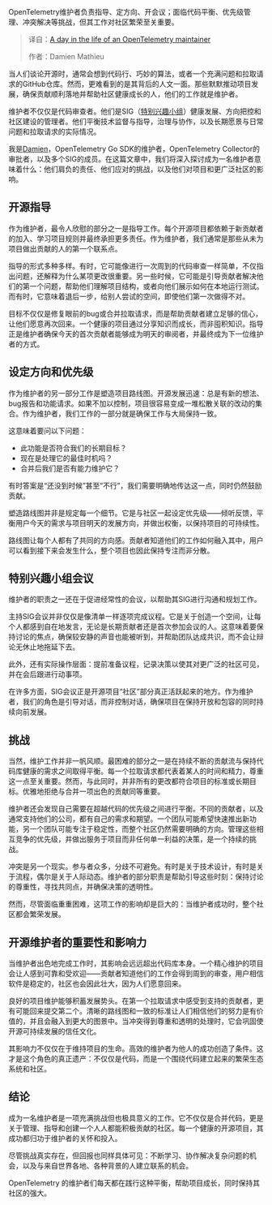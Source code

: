
<!--
title: OpenTelemetry 维护者的一天
cover: https://opentelemetry.io/img/social/logo-wordmark-001.png
summary: OpenTelemetry维护者负责指导、定方向、开会议；面临代码平衡、优先级管理、冲突解决等挑战，但其工作对社区繁荣至关重要。
-->

OpenTelemetry维护者负责指导、定方向、开会议；面临代码平衡、优先级管理、冲突解决等挑战，但其工作对社区繁荣至关重要。

> 译自：[A day in the life of an OpenTelemetry maintainer](https://opentelemetry.io/blog/2025/day-opentelemetry-maintainer/)
> 
> 作者：Damien Mathieu

当人们谈论开源时，通常会想到代码行、巧妙的算法，或者一个充满问题和拉取请求的GitHub仓库。然而，更难看到的是其背后的人文一面。那些默默推动项目发展，确保贡献顺利落地并帮助社区健康成长的人，他们的工作就是维护者。

维护者不仅仅是代码审查者。他们是SIG（[特别兴趣小组](https://github.com/open-telemetry/community#special-interest-groups)）健康发展、方向把控和社区建设的管理者。他们平衡技术监督与指导，治理与协作，以及长期愿景与日常问题和拉取请求的实际情况。

我是[Damien](https://github.com/dmathieu)，OpenTelemetry Go SDK的维护者，OpenTelemetry Collector的审批者，以及多个SIG的成员。在这篇文章中，我们将深入探讨成为一名维护者意味着什么：他们肩负的责任、他们应对的挑战，以及他们对项目和更广泛社区的影响。

## 开源指导

作为维护者，最令人欣慰的部分之一是指导工作。每个开源项目都依赖于新贡献者的加入、学习项目规则并最终承担更多责任。作为维护者，我们通常是那些从未为项目做出贡献的人的第一个联系点。

指导的形式多种多样。有时，它可能像进行一次周到的代码审查一样简单，不仅指出问题，还解释为什么某项更改很重要。另一些时候，它可能是引导贡献者解决他们的第一个问题，帮助他们理解项目结构，或者向他们展示如何在本地运行测试。而有时，它意味着退后一步，给别人尝试的空间，即使他们第一次做得不对。

目标不仅仅是修复眼前的bug或合并拉取请求，而是帮助贡献者建立足够的信心，让他们愿意再次回来。一个健康的项目通过分享知识而成长，而非囤积知识。指导正是维护者确保今天的首次贡献者能够成为明天的审阅者，并最终成为下一位维护者的方式。

## 设定方向和优先级

作为维护者的另一部分工作是塑造项目路线图。开源发展迅速：总是有新的想法、bug报告和功能请求。如果不加以控制，项目很容易变成一堆松散关联的改动的集合。作为维护者，我们工作的一部分就是确保工作与大局保持一致。

这意味着要问以下问题：

*   此功能是否符合我们的长期目标？
*   现在是处理它的最佳时机吗？
*   合并后我们是否有能力维护它？

有时答案是“还没到时候”甚至“不行”，我们需要明确地传达这一点，同时仍然鼓励贡献。

塑造路线图并非是规定每一个细节。它是与社区一起设定优先级——倾听反馈，平衡用户今天的需求与项目明天的发展方向，并做出权衡，以保持项目的可持续性。

路线图让每个人都有了共同的方向感。贡献者知道他们的工作如何融入其中，用户可以看到接下来会发生什么，整个项目也因此保持专注而非分散。

## 特别兴趣小组会议

维护者的职责之一还在于促进经常性的会议，以帮助其SIG进行沟通和规划工作。

主持SIG会议并非仅仅是像清单一样逐项完成议程。它是关于创造一个空间，让每个人都感到自在地发言，无论是长期贡献者还是首次参加会议的人。这意味着要保持讨论的焦点，确保较安静的声音也能被听到，并帮助团队达成共识，而不会让辩论无休止地拖延下去。

此外，还有实际操作层面：提前准备议程，记录决策以使其对更广泛的社区可见，并在会后跟进行动事项。

在许多方面，SIG会议正是开源项目“社区”部分真正活跃起来的地方。作为维护者，我们的角色是引导对话，而非控制对话，确保项目在保持开放和包容的同时持续向前发展。

## 挑战

当然，维护工作并非一帆风顺。最困难的部分之一是在持续不断的贡献流与保持代码库健康的需求之间取得平衡。每一个拉取请求都代表着某人的时间和精力，尊重这一点至关重要。然而，与此同时，并非所有的更改都符合项目的标准或长期目标。优雅地拒绝与合并一项出色的贡献同等重要。

维护者还会发现自己需要在超越代码的优先级之间进行平衡。不同的贡献者，以及通常支持他们的公司，都有自己的需求和期望。一个团队可能希望快速推出新功能，另一个团队可能专注于稳定性，而整个社区仍然需要明确的方向。管理这些相互竞争的优先级，并做出服务于项目而非任何单一利益的决策，是一个持续的挑战。

冲突是另一个现实。参与者众多，分歧不可避免。有时是关于技术设计，有时是关于流程，偶尔是关于人际动态。维护者的部分职责是帮助引导这些时刻：保持讨论的尊重性，寻找共同点，并确保决策的透明性。

然而，尽管面临重重困难，这项工作的影响却是巨大的：当维护者成功时，整个社区都会繁荣发展。

## 开源维护者的重要性和影响力

当维护者出色地完成工作时，其影响会远远超出代码库本身。一个精心维护的项目会让人感到可靠和受欢迎——贡献者知道他们的工作会得到周到的审查，用户相信软件是稳定的，社区也会因此壮大，因为人们愿意回来。

良好的项目维护能够积蓄发展势头。在第一个拉取请求中感受到支持的贡献者，更有可能回来提交第二个。清晰的路线图和一致的标准让人们相信他们的努力是有价值的，并且会融入到更大的图景中。当冲突得到尊重和透明的处理时，它会巩固使开源可持续发展的信任文化。

其影响力不仅仅在于维持项目的生命。高效的维护者为他人的成功创造了条件。这才是这个角色的真正遗产：不仅仅是代码，而是一个围绕代码建立起来的繁荣生态系统和社区。

## 结论

成为一名维护者是一项充满挑战但也极具意义的工作。它不仅仅是合并代码，更是关于管理、指导和创建一个人人都能积极贡献的社区。每一个健康的开源项目，其成功都归功于维护者的关怀和投入。

尽管挑战真实存在，但回报也同样具体可见：不断学习、协作解决复杂问题的机会，以及与来自世界各地、各种背景的人建立联系的机会。

OpenTelemetry 的维护者们每天都在践行这种平衡，帮助项目成长，同时保持其社区的强大。